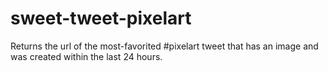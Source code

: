 # sweet-tweet-pixelart
Returns the url of the most-favorited #pixelart tweet that has an image and was created within the last 24 hours.
